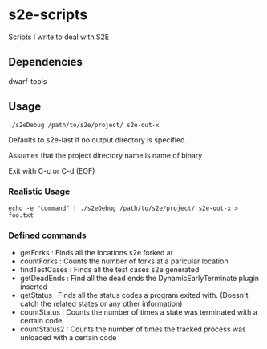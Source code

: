 # s2e-scripts
Scripts I write to deal with S2E

## Dependencies

dwarf-tools

## Usage

```
./s2eDebug /path/to/s2e/project/ s2e-out-x
```
Defaults to s2e-last if no output directory is specified.

Assumes that the project directory name is name of binary

Exit with C-c or C-d (EOF)

### Realistic Usage

```
echo -e "command" | ./s2eDebug /path/to/s2e/project/ s2e-out-x > foo.txt
```
### Defined commands

* getForks : Finds all the locations s2e forked at
* countForks : Counts the number of forks at a paricular location
* findTestCases : Finds all the test cases s2e generated
* getDeadEnds : Find all the dead ends the DynamicEarlyTerminate plugin inserted
* getStatus : Finds all the status codes a program exited with. (Doesn't catch the related states or any other information)
* countStatus : Counts the number of times a state was terminated with a certain code
* countStatus2 : Counts the number of times the tracked process was unloaded with a certain code
